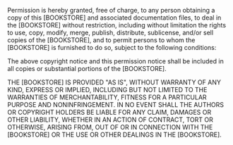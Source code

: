 Permission is hereby granted, free of charge, to any person obtaining a copy of this [BOOKSTORE] and associated documentation files, to deal in the [BOOKSTORE] without restriction, including without limitation the rights to use, copy, modify, merge, publish, distribute, sublicense, and/or sell copies of the [BOOKSTORE], and to permit persons to whom the [BOOKSTORE] is furnished to do so, subject to the following conditions:

The above copyright notice and this permission notice shall be included in all copies or substantial portions of the [BOOKSTORE].

THE [BOOKSTORE] IS PROVIDED "AS IS", WITHOUT WARRANTY OF ANY KIND, EXPRESS OR IMPLIED, INCLUDING BUT NOT LIMITED TO THE WARRANTIES OF MERCHANTABILITY, FITNESS FOR A PARTICULAR PURPOSE AND NONINFRINGEMENT. IN NO EVENT SHALL THE AUTHORS OR COPYRIGHT HOLDERS BE LIABLE FOR ANY CLAIM, DAMAGES OR OTHER LIABILITY, WHETHER IN AN ACTION OF CONTRACT, TORT OR OTHERWISE, ARISING FROM, OUT OF OR IN CONNECTION WITH THE [BOOKSTORE] OR THE USE OR OTHER DEALINGS IN THE [BOOKSTORE].
